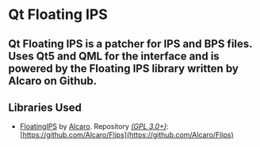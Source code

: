 # Qt Floating IPS
Qt Floating IPS is a patcher for IPS and BPS files. Uses Qt5 and QML for the interface and is powered by the Floating IPS library written by Alcaro on Github.
---
## Libraries Used
+ [FloatingIPS](https://github.com/Alcaro/Flips) by [Alcaro](https://github.com/Alcaro). Repository [*(GPL 3.0+)*](https://raw.githubusercontent.com/Alcaro/Flips/master/COPYING.gpl3): [https://github.com/Alcaro/Flips](https://github.com/Alcaro/Flips)
